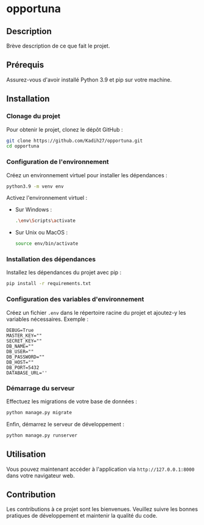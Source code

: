 # opportuna

## Description
Brève description de ce que fait le projet.

## Prérequis
Assurez-vous d'avoir installé Python 3.9 et pip sur votre machine.

## Installation

### Clonage du projet
Pour obtenir le projet, clonez le dépôt GitHub :
```bash
git clone https://github.com/Kadih27/opportuna.git
cd opportuna
```

### Configuration de l'environnement
Créez un environnement virtuel pour installer les dépendances :
```bash
python3.9 -m venv env
```

Activez l'environnement virtuel :
- Sur Windows :
  ```bash
  .\env\Scripts\activate
  ```
- Sur Unix ou MacOS :
  ```bash
  source env/bin/activate
  ```

### Installation des dépendances
Installez les dépendances du projet avec pip :
```bash
pip install -r requirements.txt
```

### Configuration des variables d'environnement
Créez un fichier `.env` dans le répertoire racine du projet et ajoutez-y les variables nécessaires. Exemple :
```plaintext
DEBUG=True
MASTER_KEY=""
SECRET_KEY=""
DB_NAME=""
DB_USER=""
DB_PASSWORD=""
DB_HOST=""
DB_PORT=5432
DATABASE_URL=''
```

### Démarrage du serveur
Effectuez les migrations de votre base de données :
```bash
python manage.py migrate
```

Enfin, démarrez le serveur de développement :
```bash
python manage.py runserver
```

## Utilisation
Vous pouvez maintenant accéder à l'application via `http://127.0.0.1:8000` dans votre navigateur web.

## Contribution
Les contributions à ce projet sont les bienvenues. Veuillez suivre les bonnes pratiques de développement et maintenir la qualité du code.

